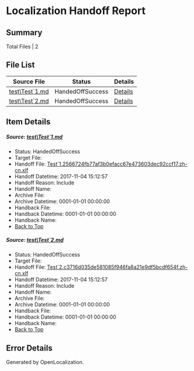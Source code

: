 # <a name='report-top'></a> Localization Handoff Report

## Summary
 Total Files | 2

## File List
 Source File | Status | Details 
 ----------- | ------ | ------- 
 [test\Test`1.md](https://github.com/OpenLocalizationTestOrg/LocaleLowerCaseTest/blob/3062631758e8ea95b31f723cd272caae6ff8b172/test/Test%601.md) | HandedOffSuccess | [Details](#03eb8201e129391de134ee0d68a8c5c358ba77542)
 [test\Test`2.md](https://github.com/OpenLocalizationTestOrg/LocaleLowerCaseTest/blob/3062631758e8ea95b31f723cd272caae6ff8b172/test/Test%602.md) | HandedOffSuccess | [Details](#6931ee99a82b8c1a48bd8ce05f038ba5de11a9643)

## Item Details
##### <a name='03eb8201e129391de134ee0d68a8c5c358ba77542'></a> Source: [test\Test`1.md](https://github.com/OpenLocalizationTestOrg/LocaleLowerCaseTest/blob/3062631758e8ea95b31f723cd272caae6ff8b172/test/Test%601.md)
* Status: HandedOffSuccess
* Target File: 
* Handoff File: [Test`1.2566724fb77af3b0efacc67e473603dec92ccf17.zh-cn.xlf](https://github.com/OpenLocalizationTestOrg/LocaleLowerCaseTest.handoff/blob/7c1f597dc207e785a1553ad055be2138a511df68/ol-handoff/OpenLocalizationTestOrg/LocaleLowerCaseTest.zh-cn/master/Test%601.2566724fb77af3b0efacc67e473603dec92ccf17.zh-cn.xlf)
* Handoff Datetime: 2017-11-04 15:12:57
* Handoff Reason: Include
* Handoff Name: 
* Archive File: 
* Archive Datetime: 0001-01-01 00:00:00
* Handback File: 
* Handback Datetime: 0001-01-01 00:00:00
* Handback Name: 
* [Back to Top](#report-top)

##### <a name='6931ee99a82b8c1a48bd8ce05f038ba5de11a9643'></a> Source: [test\Test`2.md](https://github.com/OpenLocalizationTestOrg/LocaleLowerCaseTest/blob/3062631758e8ea95b31f723cd272caae6ff8b172/test/Test%602.md)
* Status: HandedOffSuccess
* Target File: 
* Handoff File: [Test`2.c3716d035de581085f946fa8a21e9df5bcdf654f.zh-cn.xlf](https://github.com/OpenLocalizationTestOrg/LocaleLowerCaseTest.handoff/blob/7c1f597dc207e785a1553ad055be2138a511df68/ol-handoff/OpenLocalizationTestOrg/LocaleLowerCaseTest.zh-cn/master/Test%602.c3716d035de581085f946fa8a21e9df5bcdf654f.zh-cn.xlf)
* Handoff Datetime: 2017-11-04 15:12:57
* Handoff Reason: Include
* Handoff Name: 
* Archive File: 
* Archive Datetime: 0001-01-01 00:00:00
* Handback File: 
* Handback Datetime: 0001-01-01 00:00:00
* Handback Name: 
* [Back to Top](#report-top)


## Error Details

Generated by OpenLocalization.
